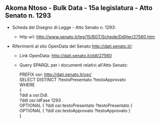 ## Akoma Ntoso - Bulk Data - 15a legislatura - Atto Senato n. 1293 ##

* Scheda del Disegno di Legge - Atto Senato n. 1293:
	* http url: http://www.senato.it/leg/15/BGT/Schede/Ddliter/27560.htm

* Riferimenti al sito OpenData del Senato http://dati.senato.it/:
	* Link OpenData: http://dati.senato.it/ddl/27560
	* Query SPARQL per i documenti relativi all'Atto Senato:

        PREFIX osr: <http://dati.senato.it/osr/>  
		SELECT DISTINCT ?testoPresentato ?testoApprovato  
		WHERE  
		{  
		    ?ddl a osr:Ddl.  
		    ?ddl osr:idFase 1293 .  
		    OPTIONAL { ?ddl osr:testoPresentato ?testoPresentato }  
		    OPTIONAL { ?ddl osr:testoApprovato ?testoApprovato }  
		}
		